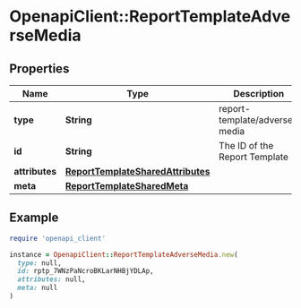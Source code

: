 # OpenapiClient::ReportTemplateAdverseMedia

## Properties

| Name | Type | Description | Notes |
| ---- | ---- | ----------- | ----- |
| **type** | **String** | report-template/adverse-media | [optional] |
| **id** | **String** | The ID of the Report Template | [optional] |
| **attributes** | [**ReportTemplateSharedAttributes**](ReportTemplateSharedAttributes.md) |  | [optional] |
| **meta** | [**ReportTemplateSharedMeta**](ReportTemplateSharedMeta.md) |  | [optional] |

## Example

```ruby
require 'openapi_client'

instance = OpenapiClient::ReportTemplateAdverseMedia.new(
  type: null,
  id: rptp_7WNzPaNcroBKLarNHBjYDLAp,
  attributes: null,
  meta: null
)
```

